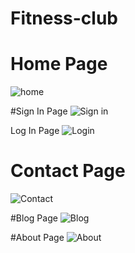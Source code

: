 # Fitness-club

# Home Page
![home](https://user-images.githubusercontent.com/74340245/195427265-984a7aaf-41f6-4866-9b78-d478f4352ac6.png)


#Sign In Page
![Sign in](https://user-images.githubusercontent.com/74340245/195427088-d2a396de-ea95-4d80-945b-5abf0776cd1a.png)


Log In Page
![Login](https://user-images.githubusercontent.com/74340245/195427181-50832382-d148-454f-a890-e4c9c61adb46.png)

# Contact Page

![Contact](https://user-images.githubusercontent.com/74340245/195427358-31d8ae4c-bba7-461b-8da1-5ad0d88e71ce.png)

#Blog Page
![Blog](https://user-images.githubusercontent.com/74340245/195427514-79ccd357-3c75-4189-bc63-f768efd4851b.png)


#About Page
![About](https://user-images.githubusercontent.com/74340245/195427442-6e1b9133-2817-47b9-a24d-ef193bb5d8bc.png)
